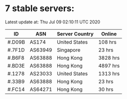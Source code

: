 # 7 stable servers:

Latest update at: Thu Jul 09 02:10:11 UTC 2020

| ID | ASN | Server Country | Online |
| -- | --- | -------------- | ------ |
| #.D09B | AS174 | United States | 108 hrs |
| #.7F1D | AS63949 | Singapore | 23 hrs |
| #.B6F8 | AS63888 | Hong Kong | 3828 hrs |
| #.BD3E | AS63888 | Hong Kong | 4897 hrs |
| #.1278 | AS23033 | United States | 1313 hrs |
| #.33B9 | AS63888 | Hong Kong | 23 hrs |
| #.FC14 | AS64271 | Hong Kong | 30 hrs |

